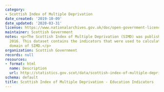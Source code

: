 ```yaml
---
category:
- Scottish Index of Multiple Deprivation
date_created: '2019-10-09'
date_updated: '2020-03-31'
license: https://www.nationalarchives.gov.uk/doc/open-government-licence/version/3/
maintainer: Scottish Government
notes: <p>The Scottish Index of Multiple Deprivation (SIMD) was published in August
  2016. This dataset contains the indicators that were used to calculate the education
  domain of SIMD.</p>
organization: Scottish Government
records: null
resources:
- format: html
  name: Description
  url: http://statistics.gov.scot/data/scottish-index-of-multiple-deprivation---education-indicators
schema: default
title: Scottish Index of Multiple Deprivation - Education Indicators
---
```

